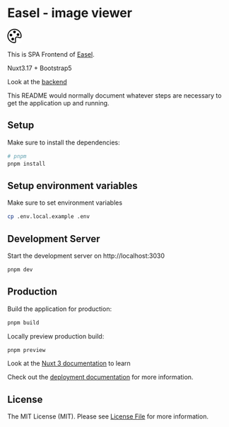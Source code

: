 # Easel - image viewer

![alt text](https://github.com/asip/easel-front/blob/main/public/palette.svg)

This is SPA Frontend of [Easel](https://github.com/asip/easel).

Nuxt3.17 + Bootstrap5

Look at the [backend](https://github.com/asip/easel-back)

This README would normally document whatever steps are necessary to get the
application up and running.

## Setup

Make sure to install the dependencies:

```bash
# pnpm
pnpm install
```

## Setup environment variables

Make sure to set environment variables

```bash
cp .env.local.example .env
```

## Development Server

Start the development server on http://localhost:3030

```bash
pnpm dev
```

## Production

Build the application for production:

```bash
pnpm build
```

Locally preview production build:

```bash
pnpm preview
```

Look at the [Nuxt 3 documentation](https://nuxt.com/docs/getting-started/introduction) to learn

Check out the [deployment documentation](https://nuxt.com/docs/getting-started/deployment) for more information.

## License

The MIT License (MIT). Please see [License File](https://github.com/asip/easel-front/blob/main/LICENSE-MIT.txt) for more information.

